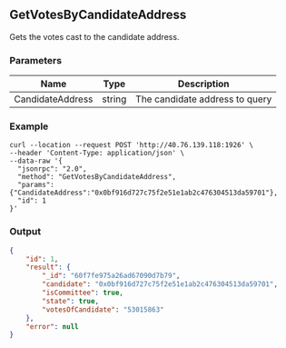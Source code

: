 ## GetVotesByCandidateAddress

Gets the votes cast to the candidate address.

### Parameters

| Name         | Type   | Description       |
| ---------------- | -------------- | -------------- |
| CandidateAddress | string | The candidate address to query |

### Example
```shell
curl --location --request POST 'http://40.76.139.118:1926' \
--header 'Content-Type: application/json' \
--data-raw '{  
  "jsonrpc": "2.0",
  "method": "GetVotesByCandidateAddress",
  "params": {"CandidateAddress":"0x0bf916d727c75f2e51e1ab2c476304513da59701"},
  "id": 1
}'
```

### Output

```json
{
    "id": 1,
    "result": {
        "_id": "60f7fe975a26ad67090d7b79",
        "candidate": "0x0bf916d727c75f2e51e1ab2c476304513da59701",
        "isCommittee": true,
        "state": true,
        "votesOfCandidate": "53015863"
    },
    "error": null
}
```


